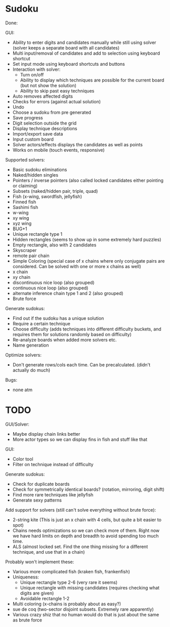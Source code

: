 # Sudoku

Done:

GUI:
- Ability to enter digits and candidates manually while still using solver (solver keeps a separate board with all candidates)
- Multi input/removal of candidates and add to selection using keyboard shortcut
- Set input mode using keyboard shortcuts and buttons
- Interaction with solver:
    - Turn on/off
    - Ability to display which techniques are possible for the current board (but not show the solution)
    - Ability to skip past easy techniques
- Auto removes affected digits
- Checks for errors (against actual solution)
- Undo
- Choose a sudoku from pre generated
- Save progress
- Digit selection outside the grid
- Display technique descriptions
- Import/export save data
- Input custom board
- Solver actors/effects displays the candidates as well as points
- Works on mobile (touch events, responsive)

Supported solvers:
- Basic sudoku eliminations
- Naked/hidden singles
- Pointers / inverse pointers (also called locked candidates either pointing or claiming)
- Subsets (naked/hidden pair, triple, quad)
- Fish (x-wing, swordfish, jellyfish)
- Finned fish
- Sashimi fish
- w-wing
- xy wing
- xyz wing
- BUG+1
- Unique rectangle type 1
- Hidden rectangles (seems to show up in some extremely hard puzzles)
- Empty rectangle, also with 2 candidates
- Skyscraper
- remote pair chain
- Simple Coloring (special case of x chains where only conjugate pairs are considered. Can be solved with one or more x chains as well)
- x chain
- xy chain
- discontinuous nice loop (also grouped)
- continuous nice loop (also grouped)
- alternate inference chain type 1 and 2 (also grouped)
- Brute force

Generate sudokus:
- Find out if the sudoku has a unique solution
- Require a certain technique
- Choose difficulty (adds techniques into different difficulty buckets, and requires them for solutions randomly based on difficulty)
- Re-analyze boards when added more solvers etc.
- Name generation

Optimize solvers:
- Don't generate rows/cols each time. Can be precalculated. (didn't actually do much)

Bugs:
- none atm

# TODO

GUI/Solver:
- Maybe display chain links better
- More actor types so we can display fins in fish and stuff like that

GUI:
- Color tool
- Filter on technique instead of difficulty

Generate sudokus:
- Check for duplicate boards
- Check for symmetrically identical boards? (rotation, mirroring, digit shift)
- Find more rare techniques like jellyfish
- Generate sexy patterns

Add support for solvers (still can't solve everything without brute force): 
- 2-string kite (This is just an x chain with 4 cells, but quite a bit easier to spot)
- Chains needs optimizations so we can check more of them. Right now we have hard limits on depth and breadth to avoid spending too much time.
- ALS (almost locked set. Find the one thing missing for a different technique, and use that in a chain)


Probably won't implement these:
- Various more complicated fish (kraken fish, frankenfish)
- Uniqueness:
  - Unique rectangle type 2-6 (very rare it seems)
  - Unique rectangle with missing candidates (requires checking what digits are given)
  - Avoidable rectangle 1-2
- Multi coloring (x-chains is probably about as easy?)
- sue de coq (two-sector disjoint subsets. Extremely rare apparently)
- Various crazy shiz that no human would do that is just about the same as brute force